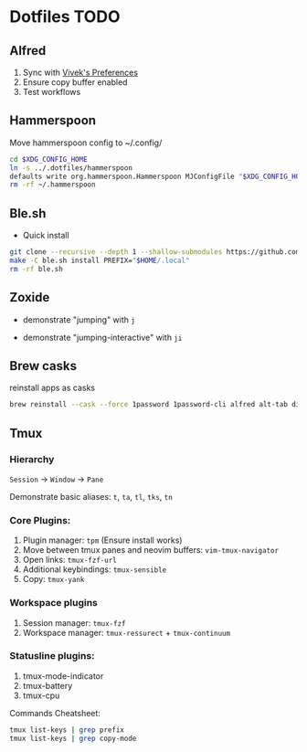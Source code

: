 # Dotfiles TODO

## Alfred

1. Sync with [Vivek's Preferences](https://www.dropbox.com/scl/fi/w1dv49koke7bz2m8ltk0n/Alfred.alfredpreferences?rlkey=3af9nssetx5398yuvm03qyhkd&dl=0)
1. Ensure copy buffer enabled
1. Test workflows

## Hammerspoon

Move hammerspoon config to ~/.config/

```sh
cd $XDG_CONFIG_HOME
ln -s ../.dotfiles/hammerspoon
defaults write org.hammerspoon.Hammerspoon MJConfigFile "$XDG_CONFIG_HOME/hammerspoon/init.lua"
rm -rf ~/.hammerspoon
```

## Ble.sh

- Quick install

```sh
git clone --recursive --depth 1 --shallow-submodules https://github.com/akinomyoga/ble.sh.git
make -C ble.sh install PREFIX="$HOME/.local"
rm -rf ble.sh
```

## Zoxide

- demonstrate "jumping" with `j`

- demonstrate "jumping-interactive" with `ji`

## Brew casks

reinstall apps as casks

```sh
brew reinstall --cask --force 1password 1password-cli alfred alt-tab discord figma font-jetbrains-mono-nerd-font google-chrome hammerspoon iterm2 karabiner-elements keycastr postman skim spotify visual-studio-code vlc wezterm whatsapp zoom
```

## Tmux

### Hierarchy

`Session` -> `Window` -> `Pane`

Demonstrate basic aliases: `t`, `ta`, `tl`, `tks`, `tn`

### Core Plugins:

1. Plugin manager: `tpm` (Ensure install works)
1. Move between tmux panes and neovim buffers: `vim-tmux-navigator`
1. Open links: `tmux-fzf-url`
1. Additional keybindings: `tmux-sensible`
1. Copy: `tmux-yank`

### Workspace plugins

1. Session manager: `tmux-fzf`
1. Workspace manager: `tmux-ressurect` + `tmux-continuum`

### Statusline plugins:

1. tmux-mode-indicator
1. tmux-battery
1. tmux-cpu

Commands Cheatsheet:

```sh
tmux list-keys | grep prefix
tmux list-keys | grep copy-mode
```
